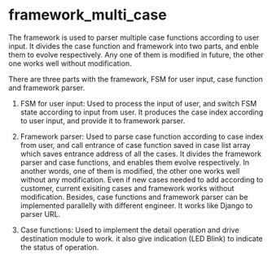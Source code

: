 # framework_multi_case
The framework is used to parser multiple case functions according to user input. It divides the case function and framework into two parts, and enble them to evolve respectively. Any one of them is modified in future, the other one works well without modification.

There are three parts with the framework, FSM for user input, case function and framework parser.

1. FSM for user input:
   Used to process the input of user, and switch FSM state according to input from user. It produces the case index according to user input, and provide it
   to framework parser.

2. Framework parser:
   Used to parse case function according to case index from user, and call entrance of case function saved in case list array which saves entrance address of
   all the cases. It divides the framework parser and case functions, and enables them evolve respectively. In another words, one of them is modified, the
   other one works well without any modification. Even if new cases needed to add according to customer, current exisiting cases and framework works without
   modification. Besides, case functions and framework parser can be implemented parallelly with different engineer. It works like Django to parser URL.

3. Case functions:
   Used to implement the detail operation and drive destination module to work. it also give indication (LED Blink) to indicate the status of operation.
